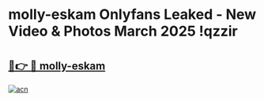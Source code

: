 # molly-eskam Onlyfans Leaked - New Video & Photos March 2025 !qzzir

# <h2><a href="https://l6t0a1.iuczelnia.edu.pl?title=molly-eskam&ref=qzzir">🔗👉 🔴 molly-eskam</a></h2>

[![acn](https://github.com/user-attachments/assets/0f9c940e-d8b0-45ae-aac7-cd30a18b3e1c)](https://l6t0a1.iuczelnia.edu.pl?title=molly-eskam&ref=qzzir)

